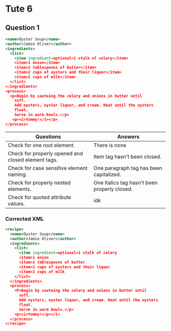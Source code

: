# Tute 6

## Question 1

```xml
<name>Oyster Soup</name>
<author>Jamie Oliver</author>
<ingredients>
  <list>
    <item ingredient=optional>1 stalk of celery</item>
    <item>1 onion</item>
    <item>2 tablespoons of butter</item>
    <item>2 cups of oysters and their liquor</item>
    <item>2 cups of milk</item>
  </list>
</ingredients>
<process>
  <p>Begin by sauteing the celery and onions in butter until
    soft.
    Add oysters, oyster liquor, and cream. Heat until the oysters
    float.
    Serve in warm bowls.</p>
   <p><i>Yummy!</i></p>
</process>
```
| Questions  | Answers |
| ------------- | ------------- |
|  Check for one root element.  | There is none  |
|  Check for properly opened and closed element tags.  | Item tag hasn't been closed.  |
|  Check for case sensitive element naming.  | One paragraph tag has been capitalized.  |
|  Check for properly nested elements. | One Italics tag hasn't been properly closed.  |
|  Check for quoted attribute values.   | idk  |

### Corrected XML

```xml
<recipe>
  <name>Oyster Soup</name>
  <author>Jamie Oliver</author>
  <ingredients>
    <list>
      <item ingredient=optional>1 stalk of celery
      <item>1 onion
      <item>2 tablespoons of butter
      <item>2 cups of oysters and their liquor
      <item>2 cups of milk
    </list>
  </ingredients>
  <process>
    <P>Begin by sauteing the celery and onions in butter until
      soft.
      Add oysters, oyster liquor, and cream. Heat until the oysters
      float.
      Serve in warm bowls.</p>
    <p><i>Yummy!</p></i>
  </process>
</recipe>        
```
